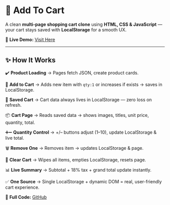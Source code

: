 # 🛒 Add To Cart

A clean **multi-page shopping cart clone** using **HTML, CSS & JavaScript** — your cart stays saved with **LocalStorage** for a smooth UX.

🔗 **Live Demo:** [Visit Here](https://addtocart-2kpa.vercel.app/)

---

## ✨ How It Works

✔️ **Product Loading** → Pages fetch JSON, create product cards.

🛒 **Add to Cart** → Adds new item with `qty:1` or increases if exists → saves in LocalStorage.

💾 **Saved Cart** → Cart data always lives in LocalStorage — zero loss on refresh.

📦 **Cart Page** → Reads saved data → shows images, titles, unit price, quantity, total.

➕➖ **Quantity Control** → +/– buttons adjust (1–10), update LocalStorage & live total.

🗑️ **Remove One** → Removes item → updates LocalStorage & page.

🧹 **Clear Cart** → Wipes all items, empties LocalStorage, resets page.

📊 **Live Summary** → Subtotal + 18% tax + grand total update instantly.

✅ **One Source** → Single LocalStorage + dynamic DOM = real, user-friendly cart experience.

📂 **Full Code:** [GitHub](https://github.com/AnkitSabariya/Java-Script/tree/main/Projects/11%20Add%20To%20Cart)
